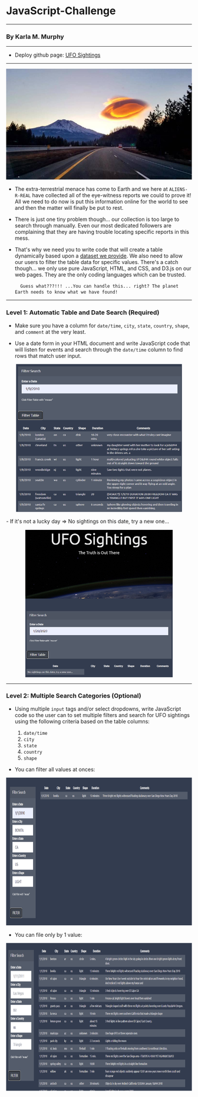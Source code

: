 # JavaScript-Challenge
**********************************
### By Karla M. Murphy
*********************************

* Deploy github page: [UFO Sightings](https://krla20.github.io/javascript-challenge/)
<hr>
<p align="center"><img width="800" height= "300" src="UFO-level-2/static/images/changeimage.jpg"></p>

* The extra-terrestrial menace has come to Earth and we here at `ALIENS-R-REAL` have collected all of the eye-witness reports we could to prove it! All we need to do now is put this information online for the world to see and then the matter will finally be put to rest.

* There is just one tiny problem though... our collection is too large to search through manually. Even our most dedicated followers are complaining that they are having trouble locating specific reports in this mess.

* That's why we need you to write code that will create a table dynamically based upon a [dataset we provide](Instructions/StarterCode/static/js/data.js). We also need to allow our users to filter the table data for specific values. There's a catch though... we only use pure JavaScript, HTML, and CSS, and D3.js on our web pages. They are the only coding languages which can be trusted.

        Guess what???!!! ...You can handle this... right? The planet Earth needs to know what we have found!
<hr>

### Level 1: Automatic Table and Date Search (Required)

* Make sure you have a column for `date/time`, `city`, `state`, `country`, `shape`, and `comment` at the very least.

* Use a date form in your HTML document and write JavaScript code that will listen for events and search through the `date/time` column to find rows that match user input.

<p align="center"><img width="450" height= "400" src="Images/datafound1.PNG"></p>
        - If it's not a lucky day => No sightings on this date, try a new one...
<p align="center"><img width="400" height= "400" src="Images/datanotfound.PNG"></p>
<hr>

### Level 2: Multiple Search Categories (Optional)

* Using multiple `input` tags and/or select dropdowns, write JavaScript code so the user can to set multiple filters and search for UFO sightings using the following criteria based on the table columns:

  1. `date/time`
  2. `city`
  3. `state`
  4. `country`
  5. `shape`

* You can filter all values at onces: 
<p align="center"><img width="800" height= "400" src="Images/data2handleall.PNG"></p>
        
* You can file only by 1 value:
<p align="center"><img width="700" height= "400" src="Images/datafound2.PNG"></p>
